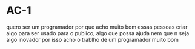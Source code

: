 # AC-1

quero ser um programador por que acho muito bom essas pessoas criar algo para ser usado para o publico, algo que possa ajuda nem que n seja algo inovador
por isso acho o trablho de um programador muito bom
